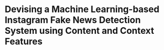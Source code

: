# Devising a Machine Learning-based Instagram Fake News Detection System using Content and Context Features
 
